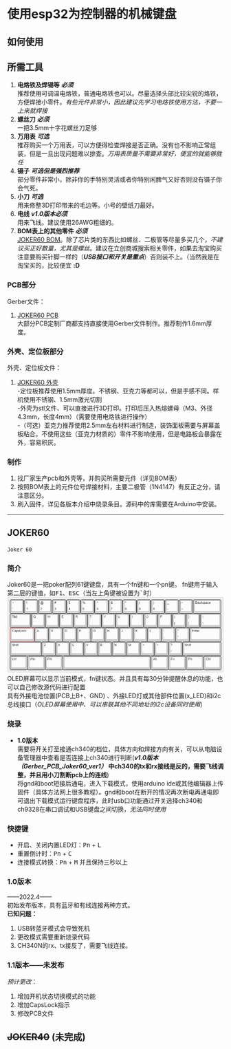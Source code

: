 # 使用esp32为控制器的机械键盘
## **如何使用**
## **所需工具**
1. **电烙铁及焊锡等** ***必须***\
    推荐使用可调温电烙铁，普通电烙铁也可以。尽量选择头部比较尖锐的烙铁，方便焊接小零件。*有些元件非常小，因此建议先学习电烙铁使用方法，不要一上来就焊接*
2. **螺丝刀** ***必须***\
    一把3.5mm十字花螺丝刀足够
3. **万用表** ***可选***\
    推荐购买一个万用表，可以方便得检查焊接是否正确。没有也不影响正常组装，但是一旦出现问题难以排查。*万用表质量不需要非常好，便宜的就能够胜任*
4. **镊子** ***可选但是强烈推荐***\
    部分零件非常小，除非你的手特别灵活或者你特别闲脾气又好否则没有镊子你会气死。
5. **小刀** ***可选***\
    用来修整3D打印带来的毛边等。小号的壁纸刀最好。
6. **电线** ***v1.0版本必须***\
    用来飞线。建议使用26AWG粗细的。
7. **BOM表上的其他零件** ***必须***\
    [JOKER60 BOM](https://github.com/LiuZSChina/esp32_keyboard/blob/main/Joker60/01/BOM_PCB_Joker60_ver1_2022-04-18.csv)。除了芯片类的东西比如螺丝、二极管等尽量多买几个，*不建议买正好数量，尤其是螺丝*。建议在立创商城搜索相关零件，如果去淘宝购买注意要购买针脚一样的（***USB接口和开关是重点***）否则装不上。（当然我是在淘宝买的，比较便宜 **:D**


###  **PCB部分**
Gerber文件：
1. [JOKER60 PCB](https://github.com/LiuZSChina/esp32_keyboard/blob/main/Joker60/01/Gerber_PCB_Joker60_ver1.zip) \
大部分PCB定制厂商都支持直接使用Gerber文件制作。推荐制作1.6mm厚度。
### **外壳、定位板部分**
外壳、定位板文件：
1. [JOKER60 外壳](https://github.com/LiuZSChina/esp32_keyboard/tree/main/Joker60/3D/ver1.0)\
-定位板推荐使用1.5mm厚度。不锈钢、亚克力等都可以，但是手感不同。样机使用不锈钢、1.5mm激光切割\
-外壳为stl文件、可以直接进行3D打印。打印后压入热熔螺母（M3、外径4.3mm，长度4mm）（需要使用电烙铁进行操作）\
-（可选）亚克力推荐使用2.5mm左右材料进行制造，装饰面板需要与屏幕盖板粘合。不使用这些（亚克力材质的）零件不影响使用，但是电路板会暴露在外，容易积灰。
### **制作**
1. 找厂家生产pcb和外壳等，并购买所需要元件（详见BOM表）
2. 按照BOM表上的元件位号焊接材料，主要二极管（1N4147）有反正之分，请注意区分。
3. 刷入固件，详见各版本介绍中烧录条目。源码中的库需要在Arduino中安装。

----
## **JOKER60**
`Joker 60` 
### **简介**
Joker60是一把poker配列61键键盘，具有一个fn键和一个pn键。
fn键用于输入第二层的键值，如<kbd>F1</kbd>、<kbd>ESC</kbd>（当左上角键被设置为<kbd>`</kbd>时）\
![JOKER60 Layout](https://github.com/LiuZSChina/esp32_keyboard/blob/main/Joker60/Joker60-layout.jpg)\
OLED屏幕可以显示当前模式，fn键状态。并且具有每30分钟提醒休息的功能，也可以自己修改源代码进行配置\
具有外接电池位置(PCB上B+、GND) 、外接LED灯或其他部件位置(x_LED)和i2c总线接口（*OLED屏幕使用中、可以串联其他不同地址的i2c设备同时使用*）

### **烧录**
+ **1.0版本**\
    需要将开关打至接通ch340的档位，具体方向和焊接方向有关，可以从电脑设备管理器中查看是否连接上ch340进行判断(***v1.0版本（Gerber_PCB_Joker60_ver1）* 中ch340的tx和rx接线是反的，需要飞线调整，并且用小刀割断pcb上的连线**)\
    将gnd和boot短接后通电，进入下载模式，使用arduino ide或其他编辑器上传固件（具体方法网上很多教程）。gnd和boot在断开的情况再次断电再通电即可退出下载模式运行键盘程序，此时usb口功能通过开关选择ch340和ch9328在串口调试和USB键盘之间切换，*无法同时使用*

### **快捷键**
+ 开启、关闭内置LED灯：<kbd>Pn</kbd> + <kbd>L</kbd>
+ 重置倒计时：<kbd>Pn</kbd> + <kbd>C</kbd>
+ 连接模式转换：<kbd>Pn</kbd> + <kbd>M</kbd> 并且保持三秒以上

### **1.0版本**
——2022.4——\
初始发布版本，具有蓝牙和有线连接两种方式。\
**已知问题：** 
1. USB转蓝牙模式会导致死机
2. 更改模式需要重新烧录代码
3. CH340N的rx、tx接反了，需要飞线连接。
### **1.1版本**——未发布
*预计更改*：
1. 增加开机状态切换模式的功能
2. 增加CapsLock指示
3. 修改PCB文件



## ~~JOKER40~~ **(未完成)** 